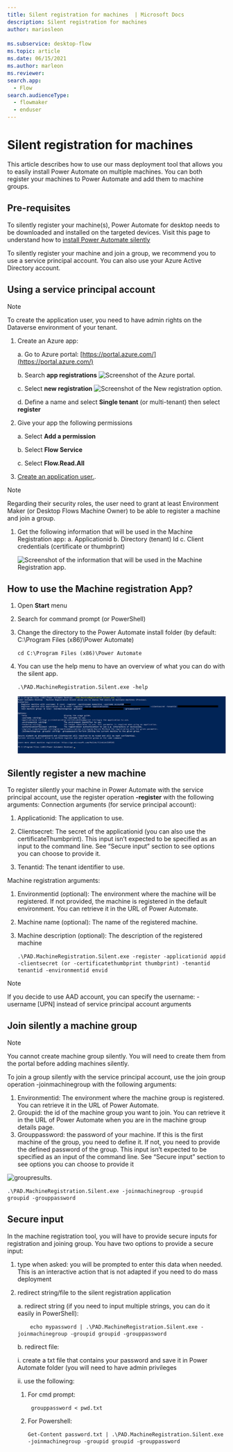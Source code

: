 ```yaml
---
title: Silent registration for machines  | Microsoft Docs
description: Silent registration for machines 
author: mariosleon

ms.subservice: desktop-flow
ms.topic: article
ms.date: 06/15/2021
ms.author: marleon
ms.reviewer:
search.app: 
  - Flow
search.audienceType: 
  - flowmaker
  - enduser
---
```

# Silent registration for machines 

This article describes how to use our mass deployment tool that allows you to easily install Power Automate on multiple machines.
You can both register your machines to Power Automate and add them to machine groups. 


## Pre-requisites
To silently register your machine(s), Power Automate for desktop needs to be downloaded and installed on the targeted devices. Visit this page to understand how to [install Power Automate silently](./install.md#install-power-automate-for-desktop-silently)

To silently register your machine and join a group, we recommend you to use a service principal account. You can also use your Azure Active Directory account.

## Using a service principal account

>[!NOTE]
>To create the application user, you need to have admin rights    on the Dataverse environment of your tenant.

1.	Create an Azure app:

    a.	Go to Azure portal: [https://portal.azure.com/](https://portal.azure.com/)

    b.	Search **app registrations**
    ![Screenshot of the Azure portal.](./media/machines-silent-registration/azure-portal.png)
    

    c.	Select **new registration**
     ![Screenshot of the New registration option.](./media/machines-silent-registration/azure-portal-new-registration.png)

    d.	Define a name and select **Single tenant** (or multi-tenant) then select **register**
1.	Give your app the following permissions

    a.	Select **Add a permission**

    b.	Select **Flow Service**

    c.	Select **Flow.Read.All**

1.	[Create an application user.](/power-platform/admin/manage-application-users#create-an-application-user).

>[!NOTE]
>Regarding their security roles, the user need to grant at least Environment Maker (or Desktop Flows Machine Owner) to be able to register a machine and join a group.

1.	Get the following information that will be used in the Machine Registration app:
    a.	Applicationid
    b.	Directory (tenant) Id
    c.	Client credentials (certificate or thumbprint)
 
    ![Screenshot of the information that will be used in the Machine Registration app.](./media/machines-silent-registration/azure-portal-test-app-info.png)

## How to use the Machine registration App?
1.	Open **Start** menu
1.	Search for command prompt (or PowerShell)
1.	Change the directory to the Power Automate install folder (by default: C:\Program Files (x86)\Power Automate)

    ```
    cd C:\Program Files (x86)\Power Automate
    ```
1.	You can use the help menu to have an overview of what you can do with the silent app.
    ```
    .\PAD.MachineRegistration.Silent.exe -help
    ```
    ![Screenshot of the PowerShell window.](./media/machines-silent-registration/powershell-window.png)

    
## Silently register a new machine

To register silently your machine in Power Automate with the service principal account, use the register operation **-register** with the following arguments:
Connection arguments (for service principal account):

   1.	Applicationid: The application to use. 

   1.	Clientsecret: The secret of the applicationid (you can also use the certificateThumbprint). This input isn’t expected to be specified as an input to the command line. See “Secure input” section to see options you can choose to provide it.

   1.	Tenantid: The tenant identifier to use.  

Machine registration arguments:

   1.	Environmentid (optional): The environment where the machine will be registered. If not provided, the machine is registered in the default environment. You can retrieve it in the URL of Power Automate.
 
   1.	Machine name (optional): The name of the registered machine. 

   1.	Machine description (optional): The description of the registered machine
        ```
        .\PAD.MachineRegistration.Silent.exe -register -applicationid appid -clientsecret (or -certificatethumbprint thumbprint) -tenantid tenantid -environmentid envid 
        ```
>[!NOTE]
>If you decide to use AAD account, you can specify the username: -username [UPN] instead of service principal account arguments

## Join silently a machine group

>[!NOTE]
>You cannot create machine group silently. You will need to create them from the portal before adding machines silently.

To join a group silently with the service principal account, use the join group operation -joinmachinegroup  with the following arguments:
1.	Environmentid: The environment where the machine group is registered. You can retrieve it in the URL of Power Automate. 
1.	Groupid: the id of the machine group you want to join. You can retrieve it in the URL of Power Automate when you are in the machine group details page.
1.	Grouppassword: the password of your machine. If this is the first machine of the group, you need to define it. If not, you need to provide the defined password of the group. This input isn’t expected to be specified as an input of the command line. See “Secure input” section to see options you can choose to provide it
 
![groupresults.](./media/machines-silent-registration/environment-id.png)

```
.\PAD.MachineRegistration.Silent.exe -joinmachinegroup -groupid groupid -grouppassword
```

## Secure input 
In the machine registration tool, you will have to provide secure inputs for registration and joining group.
You have two options to provide a secure input:

1. type when asked: you will be prompted to enter this data when needed. This is an interactive action that is not adapted if you need to do mass deployment

2. redirect string/file to the silent registration application
  
    a. redirect string (if you need to input multiple strings, you can do it easily in PowerShell):
  
    ```
        echo mypassword | .\PAD.MachineRegistration.Silent.exe -joinmachinegroup -groupid groupid -grouppassword
    ```
  
    b. redirect file: 
  
      i. create a txt file that contains your password and save it in Power Automate folder (you will need to have admin privileges

      ii. use the following:
  
      1. For cmd prompt:
  
          ```
           grouppassword < pwd.txt
          ```
      2. For Powershell:

          ```
          Get-Content password.txt | .\PAD.MachineRegistration.Silent.exe -joinmachinegroup -groupid groupid -grouppassword
          ```
